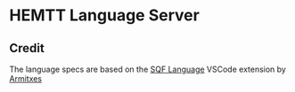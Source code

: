 # HEMTT Language Server

## Credit

The language specs are based on the [SQF Language](https://github.com/Armitxes/VSCode_SQF) VSCode extension by [Armitxes](https://github.com/Armitxes)

